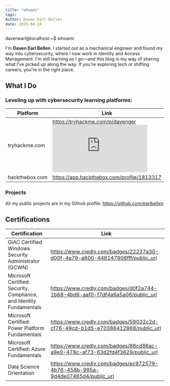 ```yaml
---
title: "whoami"
tags: 
Author: Daven Earl Bellen
date: 2025-04-24
---
```


davenearl@localhost:~$ whoami

I'm **Daven Earl Bellen**. I started out as a mechanical engineer and found my way into cybersecurity, where I now work in Identity and Access Management. I'm still learning as I go—and this blog is my way of sharing what I’ve picked up along the way. If you're exploring tech or shifting careers, you're in the right place. 

## What I Do

### Leveling up with cybersecurity learning platforms:

| Platform       | Link                                                                                                                                                         |
| -------------- | ------------------------------------------------------------------------------------------------------------------------------------------------------------ |
| tryhackme.com  | https://tryhackme.com/p/davenger<br><iframe src="https://tryhackme.com/api/v2/badges/public-profile?userPublicId=2697439" style='border:none;'></iframe><br> |
| hackthebox.com | https://app.hackthebox.com/profile/1813317                                                                                                                   |

### Projects

All my public projects are in my Github profile: https://github.com/earlbellen


## Certifications

| Certification                                                        | Link                                                                          |
| -------------------------------------------------------------------- | ----------------------------------------------------------------------------- |
| GIAC Certified Windows Security Administrator (GCWN)                 | https://www.credly.com/badges/22237a30-d00f-4a79-a800-448147908fff/public_url |
| Microsoft Certified: Security, Compliance, and Identity Fundamentals | https://www.credly.com/badges/d0f2a744-1b68-4bd6-aaf0-f7df4a6a5a06/public_url |
| Microsoft Certified: Power Platform Fundamentals                     | https://www.credly.com/badges/59032c2d-cf76-49cd-b1d5-e70388412968/public_url |
| Microsoft Certified: Azure Fundamentals                              | https://www.credly.com/badges/88cd86ac-a9e0-478c-af73-63d2fd4f3629/public_url |
| Data Science Orientation                                             | https://www.credly.com/badges/ec972579-4b76-458b-995a-9d4de07485d4/public_url |

